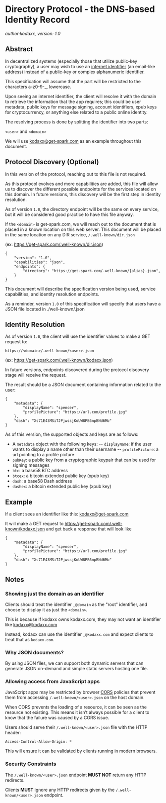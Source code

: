 # Directory Protocol - the DNS-based Identity Record

*author:kodaxx, version: 1.0*

## Abstract
In decentralized systems (especially those that utilize public-key cryptography), a user may wish to use an [internet identifier](https://datatracker.ietf.org/doc/html/rfc5322#section-3.4.1) (an email-like address) instead of a public-key or complex alphanumeric identifier.

This specification will assume that the <user> part will be restricted to the characters a-z0-9-_, lowercase.

Upon seeing an internet identifier, the client will resolve it with the domain to retrieve the information that the app requires; this could be user metadata, public keys for message signing, account identifiers, xpub keys for cryptocurrency, or anything else related to a public online identity.

The resolving process is done by splitting the identifier into two parts:

`<user>` and `<domain>`

We will use kodaxx@get-spark.com as an example throughout this document.


## Protocol Discovery (Optional)
In this version of the protocol, reaching out to this file is not required.

As this protocol evolves and more capabilities are added, this file will allow us to discover the different possible endpoints for the services located on this domain. In future versions, this discovery will be the first step in identity resolution.

As of version `1.0`, the directory endpoint will be the same on every service, but it will be considered good practice to have this file anyway.

If the `<domain>` is get-spark.com, we will reach out to the document that is placed in a known location on this web server. This document will be placed in the same location on any DIR service,  `/.well-known/dir.json`

  

(ex:  https://get-spark.com/.well-known/dir.json)

    {
	    "version": "1.0", 
	    "capabilities": "json",
	    "endpoints": {
		    "directory": "https://get-spark.com/.well-known/{alias}.json",
	    }
    }

This document will describe the specification version being used, service capabilities, and identity resolution endpoints.

As a reminder, version `1.0` of this specification will specify that users have a JSON file located in ./well-known/<user>.json


## Identity Resolution

As of version `1.0`, the client will use the identifier values to make a GET request to:

    https://<domain>/.well-known/<user>.json

(ex: https://get-spark.com/.well-known/kodaxx.json)

In future versions, endpoints discovered during the protocol discovery stage will receive the request.

The result should be a JSON document containing information related to the user:

    {
	    "metadata": {
		    "displayName": "spencer",
		    "profilePicture": "https://url.com/profile.jpg"
	    },
	    "dash": "Xs71E43MSiTJPjwssjKoUW8PB6npBNd6Mb"
    }

As of this version, the supported objects and keys are as follows:
- A `metadata` object with the following keys:
-- `displayName`: if the user wants to display a name other than their username 
-- `profilePicture`: a url pointing to a profile picture
- `pubKey`: a public key from a cryptographic keypair that can be used for signing messages  
- `btc`: a base58 BTC address  
- `btcex`: a bitcoin extended public key (xpub key)  
- `dash`: a base58 Dash address  
- `dashex`: a bitcoin extended public key (xpub key)

## Example
If a client sees an identifier like this: kodaxx@get-spark.com

It will make a GET request to https://get-spark.com/.well-known/kodaxx.json and get back a response that will look like

    {
	    "metadata": {
		    "displayName": "spencer",
		    "profilePicture": "https://url.com/profile.jpg"
	    },
	    "dash": "Xs71E43MSiTJPjwssjKoUW8PB6npBNd6Mb"
    }

## Notes

### Showing just the domain as an identifier
Clients should treat the identifier `_@domain` as the "root" identifier, and choose to display it as just the `<domain>`.

This is because if kodaxx owns kodaxx.com, they may not want an identifier like kodaxx@kodaxx.com

Instead, kodaxx can use the identifier `_@kodaxx.com` and expect clients to treat that as `kodaxx.com`.

### Why JSON documents?
By using JSON files, we can support both dynamic servers that can generate JSON on-demand and simple static servers hosting one file.

### Allowing access from JavaScript apps
JavaScript apps may be restricted by browser [CORS](https://developer.mozilla.org/en-US/docs/Web/HTTP/CORS) policies that prevent them from accessing `/.well-known/<user>.json` on the host domain.

When CORS prevents the loading of a resource, it can be seen as the resource not existing. This means it isn’t always possible for a client to know that the failure was caused by a CORS issue.

Users should serve their `/.well-known/<user>.json` file with the HTTP header:

    Access-Control-Allow-Origin: *

This will ensure it can be validated by clients running in modern browsers.

### Security Constraints
The `/.well-known/<user>.json` endpoint **MUST NOT** return any HTTP redirects.

Clients **MUST** ignore any HTTP redirects given by the `/.well-known/<user>.json` endpoint.